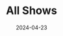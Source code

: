 ---
menus: Shows
title: 'All Shows'
date: 2024-04-23
type: landing

design:
  # Section spacing
  spacing: 0

sections:
  # - block: people
  #   id: shows
  #   content:
  #     title: Shows
  #     text: ""
  #     user_groups: ['Show']
  #   design:
  #     show_role: true
  #     show_social: true
  #     show_interests: false
  - block: show-bio
    content:
      # The user's folder name in `content/authors/`
      username: intoaisafety
      # Show a call-to-action button under your biography? (optional)
      # To link to a file, upload it to your `static/uploads/` folder
      button: 
        text: Podcast page
        url: https://pythonic-media.gitlab.io/pythonic-media-website/intoaisafety/
        icon_path: M176 24c0-13.3-10.7-24-24-24s-24 10.7-24 24V64c-35.3 0-64 28.7-64 64H24c-13.3 0-24 10.7-24 24s10.7 24 24 24H64v56H24c-13.3 0-24 10.7-24 24s10.7 24 24 24H64v56H24c-13.3 0-24 10.7-24 24s10.7 24 24 24H64c0 35.3 28.7 64 64 64v40c0 13.3 10.7 24 24 24s24-10.7 24-24V448h56v40c0 13.3 10.7 24 24 24s24-10.7 24-24V448h56v40c0 13.3 10.7 24 24 24s24-10.7 24-24V448c35.3 0 64-28.7 64-64h40c13.3 0 24-10.7 24-24s-10.7-24-24-24H448V280h40c13.3 0 24-10.7 24-24s-10.7-24-24-24H448V176h40c13.3 0 24-10.7 24-24s-10.7-24-24-24H448c0-35.3-28.7-64-64-64V24c0-13.3-10.7-24-24-24s-24 10.7-24 24V64H280V24c0-13.3-10.7-24-24-24s-24 10.7-24 24V64H176V24zM160 128H352c17.7 0 32 14.3 32 32V352c0 17.7-14.3 32-32 32H160c-17.7 0-32-14.3-32-32V160c0-17.7 14.3-32 32-32zm192 32H160V352H352V160z
    design:
      # banner:
        # Upload a cover image to `assets/media/` folder and reference its filename here (optional)
        # filename: ''
      biography:
        # Customize the CSS style of your biography text (optional)
        style: ''
      spacing:
        padding: [0, 0, 0, 0]
        margin: [0, 0, 0, 0]
        # padding: ["1rem", 0, "2rem", 0]
        # margin: ["1rem", 0, "2rem", 0]
  - block: show-bio
    content:
      # The user's folder name in `content/authors/`
      username: onwhatmatters
      # Show a call-to-action button under your biography? (optional)
      # To link to a file, upload it to your `static/uploads/` folder
      button:
        text: Podcast page
        url: https://pythonic-media.gitlab.io/pythonic-media-website/onwhatmatters/
        icon_path: M352 256c0 22.2-1.2 43.6-3.3 64H163.3c-2.2-20.4-3.3-41.8-3.3-64s1.2-43.6 3.3-64H348.7c2.2 20.4 3.3 41.8 3.3 64zm28.8-64H503.9c5.3 20.5 8.1 41.9 8.1 64s-2.8 43.5-8.1 64H380.8c2.1-20.6 3.2-42 3.2-64s-1.1-43.4-3.2-64zm112.6-32H376.7c-10-63.9-29.8-117.4-55.3-151.6c78.3 20.7 142 77.5 171.9 151.6zm-149.1 0H167.7c6.1-36.4 15.5-68.6 27-94.7c10.5-23.6 22.2-40.7 33.5-51.5C239.4 3.2 248.7 0 256 0s16.6 3.2 27.8 13.8c11.3 10.8 23 27.9 33.5 51.5c11.6 26 20.9 58.2 27 94.7zm-209 0H18.6C48.6 85.9 112.2 29.1 190.6 8.4C165.1 42.6 145.3 96.1 135.3 160zM8.1 192H131.2c-2.1 20.6-3.2 42-3.2 64s1.1 43.4 3.2 64H8.1C2.8 299.5 0 278.1 0 256s2.8-43.5 8.1-64zM194.7 446.6c-11.6-26-20.9-58.2-27-94.6H344.3c-6.1 36.4-15.5 68.6-27 94.6c-10.5 23.6-22.2 40.7-33.5 51.5C272.6 508.8 263.3 512 256 512s-16.6-3.2-27.8-13.8c-11.3-10.8-23-27.9-33.5-51.5zM135.3 352c10 63.9 29.8 117.4 55.3 151.6C112.2 482.9 48.6 426.1 18.6 352H135.3zm358.1 0c-30 74.1-93.6 130.9-171.9 151.6c25.5-34.2 45.2-87.7 55.3-151.6H493.4z
    design:
      # banner:
        # Upload a cover image to `assets/media/` folder and reference its filename here (optional)
        # filename: ''
      biography:
        # Customize the CSS style of your biography text (optional)
        style: ''
      spacing:
        padding: [0, 0, 0, 0]
        margin: [0, 0, 0, 0]
        # padding: ["1rem", 0, "2rem", 0]
        # margin: ["1rem", 0, "2rem", 0]
---